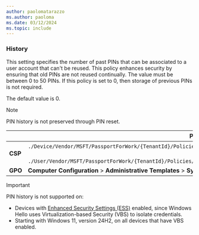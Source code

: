 ```yaml
---
author: paolomatarazzo
ms.author: paoloma
ms.date: 03/12/2024
ms.topic: include
---
```


### History

This setting specifies the number of past PINs that can be associated to a user account that can't be reused. This policy enhances security by ensuring that old PINs are not reused continually. The value must be between 0 to 50 PINs. If this policy is set to 0, then storage of previous PINs is not required.

The default value is 0.

> [!NOTE]
> PIN history is not preserved through PIN reset.

|  | Path |
|--|--|
| **CSP** | `./Device/Vendor/MSFT/PassportForWork/{TenantId}/Policies/PINComplexity/`[devicetenantidpoliciespincomplexityhistory](/windows/client-management/mdm/passportforwork-csp#devicetenantidpoliciespincomplexityhistory)<br><br>`./User/Vendor/MSFT/PassportForWork/{TenantId}/Policies/PINComplexity/`[usertenantidpoliciespincomplexityhistory](/windows/client-management/mdm/passportforwork-csp#usertenantidpoliciespincomplexityhistory) |
| **GPO** | **Computer Configuration** > **Administrative Templates** > **System** > **PIN Complexity** |

> [!IMPORTANT]
> PIN history is not supported on:
>
> - Devices with [Enhanced Security Settings (ESS)](/windows-hardware/design/device-experiences/windows-hello-enhanced-sign-in-security) enabled, since Windows Hello uses Virtualization-based Security (VBS) to isolate credentials.
> - Starting with Windows 11, version 24H2, on all devices that have VBS enabled.